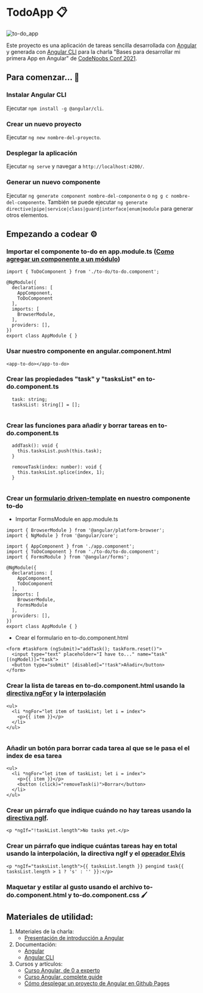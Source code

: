 # TodoApp 📋

![to-do_app](https://user-images.githubusercontent.com/51118506/120065284-bb872b00-c070-11eb-8dce-a982396094b1.jpg)

Este proyecto es una aplicación de tareas sencilla desarrollada con [Angular](https://angular.io/) y generada con [Angular CLI](https://angular.io/cli) para la charla "Bases para desarrollar mi primera App en Angular" de [CodeNoobs Conf 2021](https://codenoobsconf.com/).

## Para comenzar... 🚀

### Instalar Angular CLI
Ejecutar `npm install -g @angular/cli`.

### Crear un nuevo proyecto

Ejecutar `ng new nombre-del-proyecto`.

### Desplegar la aplicación

Ejecutar `ng serve` y navegar a `http://localhost:4200/`.

### Generar un nuevo componente

Ejecutar `ng generate component nombre-del-componente` o `ng g c nombre-del-componente`. También se puede ejecutar `ng generate directive|pipe|service|class|guard|interface|enum|module` para generar otros elementos.

## Empezando a codear ⚙️

### Importar el componente to-do en app.module.ts ([Como agregar un componente a un módulo](https://gustavodohara.com/blogangular/agregar-componente-una-pagina-modulo-angular/))

```
import { ToDoComponent } from './to-do/to-do.component';

@NgModule({
  declarations: [
    AppComponent,
    ToDoComponent
  ],
  imports: [
    BrowserModule,
  ],
  providers: [],
})
export class AppModule { }
```

### Usar nuestro componente en angular.component.html

```
<app-to-do></app-to-do>
```


### Crear las propiedades "task" y "tasksList" en to-do.component.ts

```
  task: string;
  tasksList: string[] = [];
  
```

### Crear las funciones para añadir y borrar tareas en to-do.component.ts

```
  addTask(): void {
    this.tasksList.push(this.task);
  }
```
```
  removeTask(index: number): void {
    this.tasksList.splice(index, 1);
  }
  
```
### Crear un [formulario driven-template](https://javadesde0.com/template-driven-forms-de-angular/) en nuestro componente to-do
- Importar FormsModule en app.module.ts
```
import { BrowserModule } from '@angular/platform-browser';
import { NgModule } from '@angular/core';

import { AppComponent } from './app.component';
import { ToDoComponent } from './to-do/to-do.component';
import { FormsModule } from '@angular/forms';

@NgModule({
  declarations: [
    AppComponent,
    ToDoComponent
  ],
  imports: [
    BrowserModule,
    FormsModule
  ],
  providers: [],
})
export class AppModule { }
```
-  Crear el formulario en to-do.component.html

```
<form #taskForm (ngSubmit)="addTask(); taskForm.reset()">
  <input type="text" placeholder="I have to..." name="task" [(ngModel)]="task">
  <button type="submit" [disabled]="!task">Añadir</button>
</form>
```

### Crear la lista de tareas en to-do.component.html usando la [directiva ngFor](https://angular.io/api/common/NgForOf) y la [interpolación](https://desarrolloweb.com/articulos/binding-interpolacion-angular.html)

```
<ul>
  <li *ngFor="let item of taskList; let i = index">
    <p>{{ item }}</p>
  </li>
</ul>
  
```
### Añadir un botón para borrar cada tarea al que se le pasa el el index de esa tarea

```
<ul>
  <li *ngFor="let item of taskList; let i = index">
    <p>{{ item }}</p>
    <button (click)="removeTask(i)">Borrar</button>
  </li>
</ul>
````

### Crear un párrafo que indique cuándo no hay tareas usando la [directiva ngIf](https://angular.io/api/common/NgIf).

```
<p *ngIf="!taskList.length">No tasks yet.</p>
```

### Crear un párrafo que indique cuántas tareas hay en total usando la interpolación, la directiva ngIf y el [operador Elvis](https://www.javatpoint.com/kotlin-elvis-operator)

```
<p *ngIf="tasksList.length">{{ tasksList.length }} pengind task{{ tasksList.length > 1 ? 's' : '' }}:</p>
```

### Maquetar y estilar al gusto usando el archivo to-do.component.html y to-do.component.css 🖌

## Materiales de utilidad:
1. Materiales de la charla:
    - [Presentación de introducción a Angular](https://www.canva.com/design/DAEfTbdX_28/ccb70NsnldEPsiubTRfz1A/view?utm_content=DAEfTbdX_28&utm_campaign=designshare&utm_medium=link&utm_source=sharebutton)
2. Documentación:
    - [Angular](https://angular.io/docs)
    - [Angular CLI](https://angular.io/docs)
3. Cursos y artículos:
    - [Curso Angular, de 0 a experto](https://www.udemy.com/course/angular-fernando-herrera/)
    - [Curso Angular, complete guide](https://www.udemy.com/course/the-complete-guide-to-angular-2/)
    - [Cómo desplegar un proyecto de Angular en Github Pages](https://javadesde0.com/deploy-subida-de-una-aplicacion-de-angular-a-github-pages-de-forma-totalmente-gratuita/)


